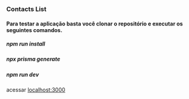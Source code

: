 ### Contacts List

#### Para testar a aplicação basta você clonar o repositório e executar os seguintes comandos.
##### npm run install
##### npx prisma generate
##### npm run dev

acessar [localhost:3000](http://localhost:3000/)
